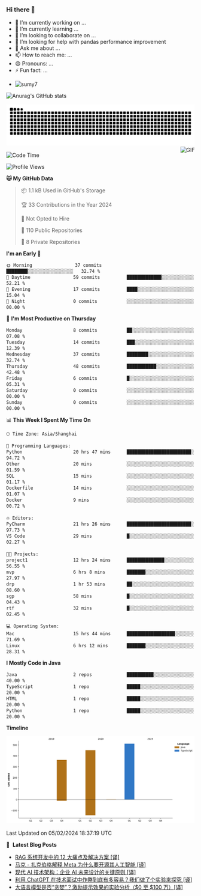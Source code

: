 ### Hi there 👋
<!--
**alloevil/alloevil** is a ✨ _special_ ✨ repository because its `README.md` (this file) appears on your GitHub profile.

Here are some ideas to get you started:

- 🔭 I’m currently working on ...
- 🌱 I’m currently learning ...
- 👯 I’m looking to collaborate on ...
- 🤔 I’m looking for help with ...
- 💬 Ask me about ...
- 📫 How to reach me: ...
- 😄 Pronouns: ...
- ⚡ Fun fact: ...
-->

- 🔭 I’m currently working on ...
- 🌱 I’m currently learning ...
- 👯 I’m looking to collaborate on ...
- 🤔 I’m looking for help with pandas performance improvement
- 💬 Ask me about ...
- 📫 How to reach me: ...
- 😄 Pronouns: ...
- ⚡ Fun fact: ...
  
+ ![sumy7](https://komarev.com/ghpvc/?username=alloevil)

![Anurag's GitHub stats](https://github-readme-stats.vercel.app/api?username=alloevil&show_icons=true&bg_color=00000000)

<picture align="center">
  <source media="(prefers-color-scheme: dark)" srcset="https://github.com/alloevil/alloevil/blob/output/github-contribution-grid-snake.svg">
  <source media="(prefers-color-scheme: dark)" srcset="https://github.com/alloevil/alloevil/blob/output/github-contribution-grid-snake.svg">
  <img alt="github contribution grid snake animation" src="https://github.com/alloevil/alloevil/blob/output/github-contribution-grid-snake.svg">
</picture>

<img align="right" alt="GIF" src="https://raw.githubusercontent.com/JoeyBling/JoeyBling/master/pic/pusheencode.gif" />

<!--START_SECTION:waka-->
![Code Time](http://img.shields.io/badge/Code%20Time-2%2C078%20hrs%205%20mins-blue)

![Profile Views](http://img.shields.io/badge/Profile%20Views-1-blue)

**🐱 My GitHub Data** 

> 📦 1.1 kB Used in GitHub's Storage 
 > 
> 🏆 33 Contributions in the Year 2024
 > 
> 🚫 Not Opted to Hire
 > 
> 📜 110 Public Repositories 
 > 
> 🔑 8 Private Repositories 
 > 
**I'm an Early 🐤** 

```text
🌞 Morning                37 commits          ████████░░░░░░░░░░░░░░░░░   32.74 % 
🌆 Daytime                59 commits          █████████████░░░░░░░░░░░░   52.21 % 
🌃 Evening                17 commits          ████░░░░░░░░░░░░░░░░░░░░░   15.04 % 
🌙 Night                  0 commits           ░░░░░░░░░░░░░░░░░░░░░░░░░   00.00 % 
```
📅 **I'm Most Productive on Thursday** 

```text
Monday                   8 commits           ██░░░░░░░░░░░░░░░░░░░░░░░   07.08 % 
Tuesday                  14 commits          ███░░░░░░░░░░░░░░░░░░░░░░   12.39 % 
Wednesday                37 commits          ████████░░░░░░░░░░░░░░░░░   32.74 % 
Thursday                 48 commits          ███████████░░░░░░░░░░░░░░   42.48 % 
Friday                   6 commits           █░░░░░░░░░░░░░░░░░░░░░░░░   05.31 % 
Saturday                 0 commits           ░░░░░░░░░░░░░░░░░░░░░░░░░   00.00 % 
Sunday                   0 commits           ░░░░░░░░░░░░░░░░░░░░░░░░░   00.00 % 
```


📊 **This Week I Spent My Time On** 

```text
🕑︎ Time Zone: Asia/Shanghai

💬 Programming Languages: 
Python                   20 hrs 47 mins      ████████████████████████░   94.72 % 
Other                    20 mins             ░░░░░░░░░░░░░░░░░░░░░░░░░   01.59 % 
SQL                      15 mins             ░░░░░░░░░░░░░░░░░░░░░░░░░   01.17 % 
Dockerfile               14 mins             ░░░░░░░░░░░░░░░░░░░░░░░░░   01.07 % 
Docker                   9 mins              ░░░░░░░░░░░░░░░░░░░░░░░░░   00.72 % 

🔥 Editors: 
PyCharm                  21 hrs 26 mins      ████████████████████████░   97.73 % 
VS Code                  29 mins             █░░░░░░░░░░░░░░░░░░░░░░░░   02.27 % 

🐱‍💻 Projects: 
project1                 12 hrs 24 mins      ██████████████░░░░░░░░░░░   56.55 % 
mvp                      6 hrs 8 mins        ███████░░░░░░░░░░░░░░░░░░   27.97 % 
drp                      1 hr 53 mins        ██░░░░░░░░░░░░░░░░░░░░░░░   08.60 % 
sgp                      58 mins             █░░░░░░░░░░░░░░░░░░░░░░░░   04.43 % 
rtf                      32 mins             █░░░░░░░░░░░░░░░░░░░░░░░░   02.45 % 

💻 Operating System: 
Mac                      15 hrs 44 mins      ██████████████████░░░░░░░   71.69 % 
Linux                    6 hrs 12 mins       ███████░░░░░░░░░░░░░░░░░░   28.31 % 
```

**I Mostly Code in Java** 

```text
Java                     2 repos             ██████████░░░░░░░░░░░░░░░   40.00 % 
TypeScript               1 repo              █████░░░░░░░░░░░░░░░░░░░░   20.00 % 
HTML                     1 repo              █████░░░░░░░░░░░░░░░░░░░░   20.00 % 
Python                   1 repo              █████░░░░░░░░░░░░░░░░░░░░   20.00 % 
```



**Timeline**

![Lines of Code chart](https://raw.githubusercontent.com/alloevil/alloevil/main/assets/bar_graph.png)


 Last Updated on 05/02/2024 18:37:19 UTC
<!--END_SECTION:waka-->

📕 &nbsp;**Latest Blog Posts**
<!-- BLOG-POST-LIST:START -->
- [RAG 系统开发中的 12 大痛点及解决方案 [译]](https://baoyu.io/translations/rag/12-rag-pain-points-and-proposed-solutions)
- [马克 - 扎克伯格解释 Meta 为什么要开源其人工智能 [译]](https://baoyu.io/translations/meta/mark-zuckerberg-explains-why-meta-open-sources-its-ai)
- [现代 AI 技术架构：企业 AI 未来设计的关键原则 [译]](https://baoyu.io/translations/ai/the-modern-ai-stack-design-principles-for-the-future-of-enterprise-ai-architectures)
- [利用 ChatGPT 在技术面试中作弊到底有多容易？我们做了个实验来探究 [译]](https://baoyu.io/translations/interview/how-hard-is-it-to-cheat-with-chatgpt-in-technical-interviews)
- [大语言模型是否“贪婪”？激励提示效果的实验分析（$0 至 $100 万）[译]](https://baoyu.io/translations/prompt-engineering/impact-of-monetary-incentives-on-the-performance-of-gpt-4-turbo-an-experimental-analysis)
<!-- BLOG-POST-LIST:END -->
